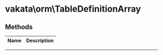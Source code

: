 # vakata\orm\TableDefinitionArray


## Methods

| Name | Description |
|------|-------------|

---


